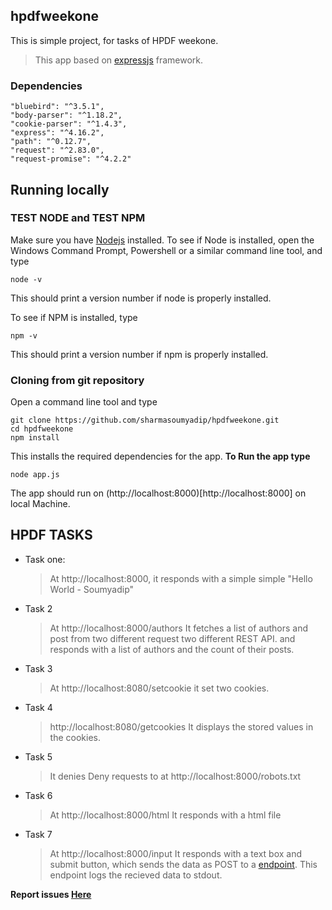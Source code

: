 ## hpdfweekone
This is simple project, for tasks of HPDF weekone.

> This app based on [expressjs](https://expressjs.com) framework.
 ### Dependencies
    "bluebird": "^3.5.1",
    "body-parser": "^1.18.2",
    "cookie-parser": "^1.4.3",
    "express": "^4.16.2",
    "path": "^0.12.7",
    "request": "^2.83.0",
    "request-promise": "^4.2.2"
    
## Running locally
### TEST NODE and TEST NPM
Make sure you have [Nodejs](https://nodejs.org/en/) installed.
To see if Node is installed, open the Windows Command Prompt, Powershell or a similar command line tool, and type
```
node -v
```
This should print a version number if node is properly installed.

To see if NPM is installed, type
```
npm -v
```
This should print a version number if npm is properly installed.

### Cloning from git repository
Open a command line tool and type
```
git clone https://github.com/sharmasoumyadip/hpdfweekone.git
cd hpdfweekone
npm install
```
This installs the required dependencies for the app.
**To Run the app type**
```
node app.js
```
The app should run on (http://localhost:8000)[http://localhost:8000] on local Machine.

## HPDF TASKS
- Task one:  
  > At http://localhost:8000, it responds with a simple simple "Hello World - Soumyadip"
- Task 2
  > At http://localhost:8000/authors
    It fetches a list of authors and post from two different request two different REST API.
    and responds with a list of authors and the count of their posts.
- Task 3
  > At http://localhost:8080/setcookie 
  it set two cookies.
- Task 4
  > http://localhost:8080/getcookies
  It displays the stored values in the cookies.
- Task 5
  > It denies Deny requests to at http://localhost:8000/robots.txt
- Task 6
  > At http://localhost:8000/html
  It responds with a html file
- Task 7
  >At http://localhost:8000/input
  It responds with a text box and submit button, which sends the data as POST to a [endpoint](http://localhost:8080/input).
  This endpoint logs the recieved data to stdout.


**Report issues [Here](https://github.com/sharmasoumyadip/hpdfweekone/issues)**
